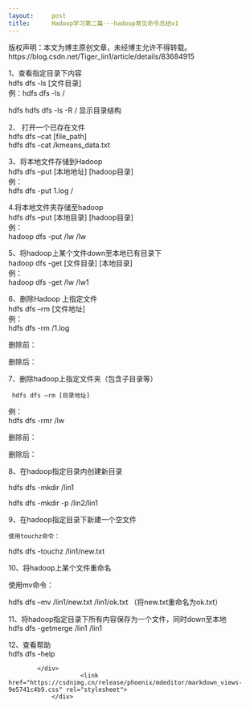 ```yaml
---
layout:     post
title:      Hadoop学习第二篇---hadoop常见命令总结v1
---
```

<div id="article_content" class="article_content clearfix csdn-tracking-statistics" data-pid="blog" data-mod="popu_307" data-dsm="post">
								<div class="article-copyright">
					版权声明：本文为博主原创文章，未经博主允许不得转载。					https://blog.csdn.net/Tiger_lin1/article/details/83684915				</div>
								            <div id="content_views" class="markdown_views prism-atom-one-dark">
							<!-- flowchart 箭头图标 勿删 -->
							<svg xmlns="http://www.w3.org/2000/svg" style="display: none;"><path stroke-linecap="round" d="M5,0 0,2.5 5,5z" id="raphael-marker-block" style="-webkit-tap-highlight-color: rgba(0, 0, 0, 0);"></path></svg>
							<p>1、查看指定目录下内容<br>
hdfs dfs -ls [文件目录]<br>
例：hdfs dfs -ls  /</p>
<p>hdfs hdfs dfs -ls  -R / 显示目录结构</p>
<p>2、 打开一个已存在文件<br>
hdfs dfs –cat [file_path]<br>
hdfs dfs -cat /kmeans_data.txt</p>
<p>3、将本地文件存储到Hadoop<br>
hdfs dfs –put [本地地址] [hadoop目录]<br>
例：<br>
hdfs dfs -put 1.log /</p>
<p>4.将本地文件夹存储至hadoop<br>
hdfs dfs –put [本地目录] [hadoop目录]<br>
例：<br>
hadoop dfs -put /lw /lw</p>
<p>5、将hadoop上某个文件down至本地已有目录下<br>
hadoop dfs -get [文件目录] [本地目录]<br>
例：<br>
hadoop dfs -get /lw /lw1</p>
<p>6、删除Hadoop 上指定文件<br>
hdfs  dfs –rm [文件地址]<br>
例：<br>
hdfs dfs -rm /1.log</p>
<p>删除前：</p>
<p>删除后：</p>
<p>7、删除hadoop上指定文件夹（包含子目录等）</p>
<pre><code> hdfs dfs –rm [目录地址]
</code></pre>
<p>例：<br>
hdfs dfs -rmr /lw</p>
<p>删除前：</p>
<p>删除后：</p>
<p>8、在hadoop指定目录内创建新目录</p>
<p>hdfs dfs -mkdir /lin1</p>
<p>hdfs dfs -mkdir -p /lin2/lin1</p>
<p>9、在hadoop指定目录下新建一个空文件</p>
<pre><code>使用touchz命令：
</code></pre>
<p>hdfs dfs  -touchz  /lin1/new.txt</p>
<p>10、将hadoop上某个文件重命名</p>
<p>使用mv命令：</p>
<p>hdfs dfs –mv /lin1/new.txt /lin1/ok.txt （将new.txt重命名为ok.txt）</p>
<p>11、将hadoop指定目录下所有内容保存为一个文件，同时down至本地<br>
hdfs dfs -getmerge /lin1 /lin1</p>
<p>12、查看帮助<br>
hdfs dfs -help</p>

            </div>
						<link href="https://csdnimg.cn/release/phoenix/mdeditor/markdown_views-9e5741c4b9.css" rel="stylesheet">
                </div>
